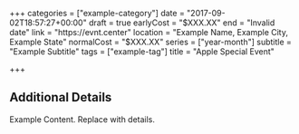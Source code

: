 +++
categories = ["example-category"]
date = "2017-09-02T18:57:27+00:00"
draft = true
earlyCost = "$XXX.XX"
end = "Invalid date"
link = "https://evnt.center"
location = "Example Name, Example City, Example State"
normalCost = "$XXX.XX"
series = ["year-month"]
subtitle = "Example Subtitle"
tags = ["example-tag"]
title = "Apple Special Event"

+++

<!--more-->

## Additional Details

Example Content. Replace with details.
